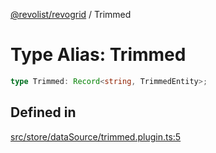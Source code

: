 [@revolist/revogrid](README.md) / Trimmed

# Type Alias: Trimmed

```ts
type Trimmed: Record<string, TrimmedEntity>;
```

## Defined in

[src/store/dataSource/trimmed.plugin.ts:5](https://github.com/revolist/revogrid/blob/9117a91ea8e0927df97ffd7fc238d04b4ddfdd05/src/store/dataSource/trimmed.plugin.ts#L5)
